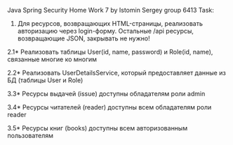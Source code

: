 Java Spring Security Home Work 7
by Istomin Sergey group 6413
Task:
1. Для ресурсов, возвращающих HTML-страницы, реализовать авторизацию через login-форму.
Остальные /api ресурсы, возвращающие JSON, закрывать не нужно!

2.1* Реализовать таблицы User(id, name, password) и Role(id, name), связанные многие ко многим  

2.2* Реализовать UserDetailsService, который предоставляет данные из БД (таблицы User и Role)  

3.3* Ресурсы выдачей (issue) доступны обладателям роли admin  

3.4* Ресурсы читателей (reader) доступны всем обладателям роли reader  

3.5* Ресурсы книг (books) доступны всем авторизованным пользователям
